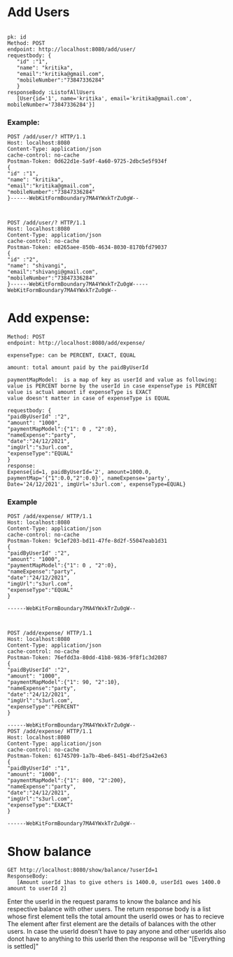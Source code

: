 # Add Users #
```

pk: id
Method: POST
endpoint: http://localhost:8080/add/user/
requestbody: {
   "id" :"1",
   "name": "kritika",
   "email":"kritika@gmail.com",
   "mobileNumber":"73847336284"
   }
responseBody :ListofAllUsers
   [User{id='1', name='kritika', email='kritika@gmail.com', mobileNumber='73847336284'}]

```
### Example:
```
POST /add/user/? HTTP/1.1
Host: localhost:8080
Content-Type: application/json
cache-control: no-cache
Postman-Token: 0d622d1e-5a9f-4a60-9725-2dbc5e5f934f
{
"id" :"1",
"name": "kritika",
"email":"kritika@gmail.com",
"mobileNumber":"73847336284"
}------WebKitFormBoundary7MA4YWxkTrZu0gW--



POST /add/user/? HTTP/1.1
Host: localhost:8080
Content-Type: application/json
cache-control: no-cache
Postman-Token: e8265aee-850b-4634-8030-8170bfd79037
{
"id" :"2",
"name": "shivangi",
"email":"shivangi@gmail.com",
"mobileNumber":"73847336284"
}------WebKitFormBoundary7MA4YWxkTrZu0gW-----WebKitFormBoundary7MA4YWxkTrZu0gW--
```

# Add expense:
```
Method: POST
endpoint: http://localhost:8080/add/expense/

expenseType: can be PERCENT, EXACT, EQUAL

amount: total amount paid by the paidByUserId 

paymentMapModel:  is a map of key as userId and value as following:
value is PERCENT borne by the userId in case expenseType is PERCENT
value is actual amount if expenseType is EXACT
value doesn't matter in case of expenseType is EQUAL

requestbody: {
"paidByUserId" :"2",
"amount": "1000",
"paymentMapModel":{"1": 0 , "2":0},
"nameExpense":"party",
"date":"24/12/2021",
"imgUrl":"s3url.com",
"expenseType":"EQUAL"
}
response:
Expense{id=1, paidByUserId='2', amount=1000.0, paymentMap='{"1":0.0,"2":0.0}', nameExpense='party', Date='24/12/2021', imgUrl='s3url.com', expenseType=EQUAL}
```
### Example
```
POST /add/expense/ HTTP/1.1
Host: localhost:8080
Content-Type: application/json
cache-control: no-cache
Postman-Token: 9c1ef203-bd11-47fe-8d2f-55047eab1d31
{
"paidByUserId" :"2",
"amount": "1000",
"paymentMapModel":{"1": 0 , "2":0},
"nameExpense":"party",
"date":"24/12/2021",
"imgUrl":"s3url.com",
"expenseType":"EQUAL"
}

------WebKitFormBoundary7MA4YWxkTrZu0gW--



POST /add/expense/ HTTP/1.1
Host: localhost:8080
Content-Type: application/json
cache-control: no-cache
Postman-Token: 76efdd3a-80dd-41b8-9836-9f8f1c3d2087
{
"paidByUserId" :"2",
"amount": "1000",
"paymentMapModel":{"1": 90, "2":10},
"nameExpense":"party",
"date":"24/12/2021",
"imgUrl":"s3url.com",
"expenseType":"PERCENT"
}

------WebKitFormBoundary7MA4YWxkTrZu0gW--
POST /add/expense/ HTTP/1.1
Host: localhost:8080
Content-Type: application/json
cache-control: no-cache
Postman-Token: 61745709-1a7b-4be6-8451-4bdf25a42e63
{
"paidByUserId" :"1",
"amount": "1000",
"paymentMapModel":{"1": 800, "2":200},
"nameExpense":"party",
"date":"24/12/2021",
"imgUrl":"s3url.com",
"expenseType":"EXACT"
}

------WebKitFormBoundary7MA4YWxkTrZu0gW--
```

# Show balance
```
GET http://localhost:8080/show/balance/?userId=1
ResponseBody:
   [Amount userId 1has to give others is 1400.0, userId1 owes 1400.0 amount to userId 2]
```
Enter the userId in the request params to know the balance
and his respective balance with other users.
The return response body is a list whose first element
tells the total amount the userId owes or has to recieve 
The element after first element are the details of balances with
the other users.
In case the userId doesn't have to pay anyone and other
userIds also donot have to anything to  this userId then
the response will be "[Everything is settled]"





